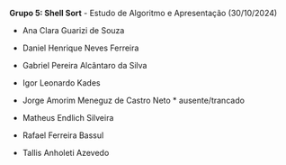 **Grupo 5: Shell Sort** - Estudo de Algoritmo e Apresentação (30/10/2024)

- Ana Clara Guarizi de Souza
  
- Daniel Henrique Neves Ferreira
  
- Gabriel Pereira Alcântaro da Silva
  
- Igor Leonardo Kades
  
- Jorge Amorim Meneguz de Castro Neto * ausente/trancado
  
- Matheus Endlich Silveira
  
- Rafael Ferreira Bassul
  
- Tallis Anholeti Azevedo
